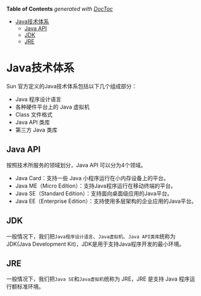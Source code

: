<!-- START doctoc generated TOC please keep comment here to allow auto update -->
<!-- DON'T EDIT THIS SECTION, INSTEAD RE-RUN doctoc TO UPDATE -->
**Table of Contents**  *generated with [DocToc](https://github.com/thlorenz/doctoc)*

- [Java技术体系](#java%E6%8A%80%E6%9C%AF%E4%BD%93%E7%B3%BB)
  - [Java API](#java-api)
  - [JDK](#jdk)
  - [JRE](#jre)

<!-- END doctoc generated TOC please keep comment here to allow auto update -->

# Java技术体系

Sun 官方定义的Java技术体系包括以下几个组成部分：

- Java 程序设计语言
- 各种硬件平台上的 Java 虚拟机
- Class 文件格式
- Java API 类库
- 第三方 Java 类库

## Java API

按照技术所服务的领域划分，Java API 可以分为4个领域。

- Java Card：支持一些 Java 小程序运行在小内存设备上的平台。
- Java ME（Micro Edition）：支持Java程序运行在移动终端的平台。
- Java SE（Standard Edition）：支持面向桌面级应用的Java平台。
- Java EE（Enterprise Edition）：支持使用多层架构的企业应用的Java平台。

## JDK

一般情况下，我们把`Java程序设计语言`、`Java虚拟机`、`Java API类库`统称为JDK(Java Development Kit)，JDK是用于支持Java程序开发的最小环境。

## JRE

一般情况下，我们把`Java SE`和`Java虚拟机`统称为 JRE，JRE 是支持 Java 程序运行额标准环境。


